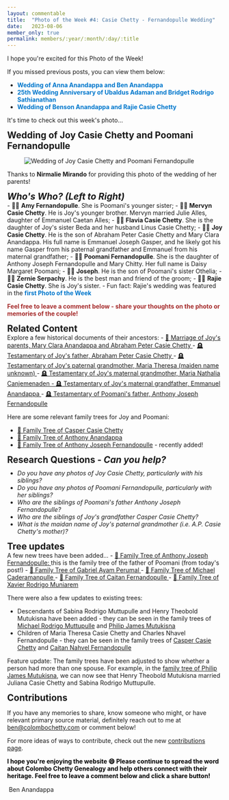 ```yaml
---
layout: commentable
title:  "Photo of the Week #4: Casie Chetty - Fernandopulle Wedding"
date:   2023-08-06
member_only: true 
permalink: members/:year/:month/:day/:title
---
```


<style>
  
  h2 {
    margin-bottom: 0px;
    margin-top: 0px;
  }

  h3 {
    margin-bottom: 0px;
    margin-top: 10px;
  }

  ul {
    margin-top: 10px;
  }

</style>


<link rel="stylesheet" href="{{ site.baseurl }}/assets/css/pagination.css" type="text/css">
<link rel="stylesheet" href="{{ site.baseurl }}/assets/css/links.css" type="text/css">

I hope you're excited for this Photo of the Week! 

If you missed previous posts, you can view them below:
- <a href="https://colombochetty.com/members/2023/07/18/photo-of-the-week" target="_blank"  style="color:#0077CC;text-decoration:none;font-weight:bold;"> Wedding of Anna Anandappa and Ben Anandappa </a>
-  <a href="https://colombochetty.com/members/2023/07/08/photo-of-the-week" target="_blank"  style="color:#0077CC;text-decoration:none;font-weight:bold;"> 25th Wedding Anniversary of Ubaldus Adaman and Bridget Rodrigo Sathianathan </a>
-  <a href="https://colombochetty.com/members/2023/07/01/photo-of-the-week" target="_blank"  style="color:#0077CC;text-decoration:none;font-weight:bold;"> Wedding of Benson Anandappa and Rajie Casie Chetty</a>

It's time to check out this week's photo... 

<h2> Wedding of Joy Casie Chetty and Poomani Fernandopulle </h2>

<figure>
  <img src="{{ site.baseurl }}/assets/images/joy_and_poomani.jpeg" alt="Wedding of Joy Casie Chetty and Poomani Fernandopulle">
</figure>

Thanks to <b>Nirmalie Mirando</b> for providing this photo of the wedding of her parents!

<h2> <i> Who's Who? (Left to Right) </i> </h2>
- &#x1F469;&#x1F3FE; <b>Amy Fernandopulle</b>. She is Poomani's younger sister;
- &#x1F468;&#x1F3FE; <b>Mervyn Casie Chetty</b>. He is Joy's younger brother. Mervyn married Julie Alles, daughter of Emmanuel  Caetan Alles;
- &#x1F467;&#x1F3FE; <b>Flavia Casie Chetty</b>. She is the daughter of Joy's sister Beda and her husband Linus Casie Chetty;
- &#x1F935;&#x1F3FE; <b>Joy Casie Chetty</b>. He is the son of Abraham Peter Casie Chetty and Mary Clara Anandappa. His full name is Emmanuel Joseph Gasper, and he likely got his name Gasper from his paternal grandfather and Emmanuel from his maternal grandfather;
- &#x1F470;&#x1F3FE; <b>Poomani Fernandopulle</b>. She is the daughter of Anthony Joseph Fernandopulle and Mary Chitty. Her full name is Daisy Margaret Poomani;
- &#x1F466;&#x1F3FE; <b>Joseph</b>. He is the son of Poomani's sister Othelia;
- &#x1F468;&#x1F3FE; <b>Zernie Serpachy</b>. He is the best man and friend of the groom;
- &#x1F469;&#x1F3FE; <b>Rajie Casie Chetty</b>. She is Joy's sister.
   - Fun fact: Rajie's wedding was featured in the <a href="https://colombochetty.com/members/2023/07/01/photo-of-the-week" target="_blank"  style="color:#0077CC;text-decoration:none;font-weight:bold;"> first Photo of the Week </a>

<p style="color:brown;"> <b> Feel free to leave a comment below - share your thoughts on the photo or memories of the couple!</b> </p>


<h2> Related Content </h2>
Explore a few  historical documents of their ancestors:
- <a href="{{ site.baseurl }}/marriage/marriage-of-abraham-peter-casiechetty-and-mary-clara-anandappa" class="link">&#x1F48D; Marriage of Joy's parents, Mary Clara Anandappa and Abraham Peter Casie Chetty </a>
- <a href="{{ site.baseurl }}/newspaper/abraham-peter-casie-chitty-" class="link">&#x1FAA6; Testamentary of Joy's father, Abraham Peter Casie Chetty </a>
- <a href="{{ site.baseurl }}/newspaper/mary-teresa-casie-chitty" class="link">&#x1FAA6; Testamentary of Joy's paternal grandmother, Maria Theresa (maiden name unknown) </a>
- <a href="{{ site.baseurl }}/newspaper/maria-nathalia-anandappa-" class="link">&#x1FAA6; Testamentary of Joy's maternal grandmother, Maria Nathalia Canjemenaden
- <a href="{{ site.baseurl }}/newspaper/emmanuel-anandappa" class="link">&#x1FAA6; Testamentary of Joy's maternal grandfather, Emmanuel Anandappa </a>
- <a href="{{ site.baseurl }}/newspaper/anthony_joseph_ferandopulle" class="link">&#x1FAA6; Testamentary of Poomani's father, Anthony Joseph Fernandopulle </a>

Here are some relevant family trees for Joy and Poomani: 
- <a href="{{ site.baseurl }}/tree/I500097" class="link"> &#x1F333; Family Tree of Casper Casie Chetty </a>
- <a href="{{ site.baseurl }}/tree/I500013" class="link"> &#x1F333; Family Tree of Anthony Anandappa </a>
- <a href="{{ site.baseurl }}/tree/I1087" class="link"> &#x1F333; Family Tree of Anthony Joseph Fernandopulle</a> - recently added!

<h2> Research Questions - <i> Can you help? </i> </h2>
<ul>
    <li> <i> Do you have any photos of Joy Casie Chetty, particularly with his siblings? </i> </li>
    <li> <i> Do you have any photos of Poomani Fernandopulle, particularly with her siblings? </i> </li>
    <li> <i> Who are the siblings of Poomani's father Anthony Joseph Fernandopulle?</i> </li>
    <li> <i> Who are the siblings of Joy's grandfather Casper Casie Chetty? </i> </li>
    <li> <i> What is the maidan name of Joy's paternal grandmother (i.e. A.P. Casie Chetty's mother)? </i> </li>
</ul>


<h2> Tree updates </h2>
A few new trees have been added... 
- <a href="{{ site.baseurl }}/tree/I1087" class="link"> &#x1F333; Family Tree of Anthony Joseph Fernandopulle: </a> this is the family tree of the father of Poomani (from today's post!)
- <a href="{{ site.baseurl }}/tree/I1192" class="link"> &#x1F333; Family Tree of Gabriel Ayam Perumal </a>
- <a href="{{ site.baseurl }}/tree/I1182" class="link"> &#x1F333; Family Tree of Michael Caderamanpulle </a> 
- <a href="{{ site.baseurl }}/tree/I0753" class="link"> &#x1F333; Family Tree of Caitan Fernandopulle </a> 
- <a href="{{ site.baseurl }}/tree/I1278" class="link"> &#x1F333; Family Tree of Xavier Rodrigo Muniarem </a> 


There were also a few updates to existing trees:
- Descendants of Sabina Rodrigo Muttupulle and Henry Theobold Mutukisna have been added - they can be seen in the family trees of <a href="{{ site.baseurl }}/tree/I0879" class="link">Michael Rodrigo Muttupulle</a> and <a href="{{ site.baseurl }}/tree/I0841" class="link">Philip James Mutukisna</a>
- Children of Maria Theresa Casie Chetty and Charles Nhavel Fernandopulle - they can be seen in the family trees of <a href="{{ site.baseurl }}/tree/I500097" class="link">Casper Casie Chetty</a> and <a href="{{ site.baseurl }}/tree/I0840" class="link">Caitan Nahvel Fernandopulle</a>

Feature update: The family trees have been adjusted to show whether a person had more than one spouse. For example, in the <a href="{{ site.baseurl }}/tree/I0841" class="link"> family tree of Philip James Mutukisna</a>, we can now see that Henry Theobold Mutukisna married Juliana Casie Chetty and Sabina Rodrigo Muttupulle. 

<h2> Contributions </h2>

If you have any memories to share, know someone who might, or have relevant primary source material, definitely reach out to me at  <a href = "mailto: ben@colombochetty.com" class="link">ben@colombochetty.com</a> or comment below! 

For more ideas of ways to contribute, check out the new <a href="{{ site.baseurl }}/contribute" class="link">contributions page</a>.

<p style="color:black;"> <b> I hope you're enjoying the website &#128516; Please continue to spread the word about Colombo Chetty Genealogy and help others connect with their heritage. Feel free to leave a comment below and click a share button! </b></p>

 &#150; Ben Anandappa 


